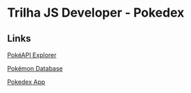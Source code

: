 # Trilha JS Developer - Pokedex

## Links
[PokéAPI Explorer](https://unpkg.com/css-chain-test@latest/src/PokeApi-Explorer.html)

[Pokémon Database](https://pokemondb.net/)

[Pokedex App](https://dribbble.com/shots/6540871-Pokedex-App)